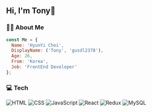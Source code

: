 ## Hi, I'm Tony👋

### 🙍‍♀️ About Me
```javascript
const Me = {
  Name: 'HyunYi Choi',
  DisplayName: ('Tony', 'gusdl2378'),
  Age: 26,
  From: 'Korea',
  Job: 'FrontEnd Developer'
};
```

### 💻 Tech
![HTML](https://img.shields.io/badge/-HTML-E34F26?&logo=html5&logoColor=white)
![CSS](https://img.shields.io/badge/-CSS-1572B6?&logo=css3&logoColor=white)
![JavaScript](https://img.shields.io/badge/-JavaScript-F7DF1E?&logo=javascript&logoColor=white)
![React](https://img.shields.io/badge/-React-61DAFB?&logo=react&logoColor=white)
![Redux](https://img.shields.io/badge/-Redux-764ABC?&logo=redux&logoColor=white)
![MySQL](https://img.shields.io/badge/-MySQL-4479A1?&logo=mysql&logoColor=white)
